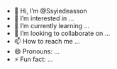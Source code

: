 - 👋 Hi, I’m @Ssyiedeasson
- 👀 I’m interested in ...
- 🌱 I’m currently learning ...
- 💞️ I’m looking to collaborate on ...
- 📫 How to reach me ...
- 😄 Pronouns: ...
- ⚡ Fun fact: ...

<!---
Ssyiedeasson/Ssyiedeasson is a ✨ special ✨ repository because its `README.md` (this file) appears on your GitHub profile.
You can click the Preview link to take a look at your changes.
--->
